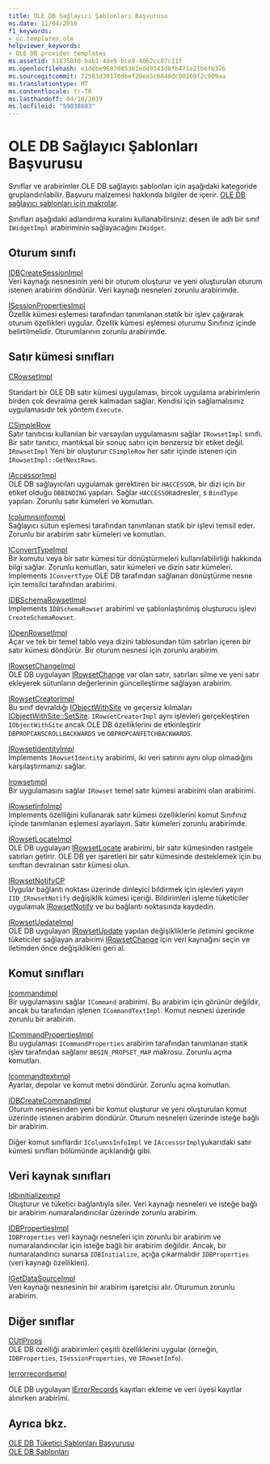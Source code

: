 ```yaml
---
title: OLE DB Sağlayıcı Şablonları Başvurusu
ms.date: 11/04/2016
f1_keywords:
- vc.templates.ole
helpviewer_keywords:
- OLE DB provider templates
ms.assetid: 518358f0-bab1-4de9-bce9-4062cc87c11f
ms.openlocfilehash: e1d6be9687085361edd9141d8fb471e21b6f6376
ms.sourcegitcommit: 72583d30170d6ef29ea5c6848dc00169f2c909aa
ms.translationtype: MT
ms.contentlocale: tr-TR
ms.lasthandoff: 04/18/2019
ms.locfileid: "59038683"
---
```

# <a name="ole-db-provider-templates-reference"></a>OLE DB Sağlayıcı Şablonları Başvurusu

Sınıflar ve arabirimler OLE DB sağlayıcı şablonları için aşağıdaki kategoride gruplandırılabilir. Başvuru malzemesi hakkında bilgiler de içerir. [OLE DB sağlayıcı şablonları için makrolar](../../data/oledb/macros-for-ole-db-provider-templates.md).

Sınıfları aşağıdaki adlandırma kuralını kullanabilirsiniz: desen ile adlı bir sınıf `IWidgetImpl` arabiriminin sağlayacağını `IWidget`.

## <a name="session-classes"></a>Oturum sınıfı

[IDBCreateSessionImpl](../../data/oledb/idbcreatesessionimpl-class.md)<br/>
Veri kaynağı nesnesinin yeni bir oturum oluşturur ve yeni oluşturulan oturum istenen arabirim döndürür. Veri kaynağı nesneleri zorunlu arabirimde.

[ISessionPropertiesImpl](../../data/oledb/isessionpropertiesimpl-class.md)<br/>
Özellik kümesi eşlemesi tarafından tanımlanan statik bir işlev çağırarak oturum özellikleri uygular. Özellik kümesi eşlemesi oturumu Sınıfınız içinde belirtilmelidir. Oturumlarının zorunlu arabirimde.

## <a name="rowset-classes"></a>Satır kümesi sınıfları

[CRowsetImpl](../../data/oledb/crowsetimpl-class.md)

Standart bir OLE DB satır kümesi uygulaması, birçok uygulama arabirimlerin birden çok devralma gerek kalmadan sağlar. Kendisi için sağlamalısınız uygulamasıdır tek yöntem `Execute`.

[CSimpleRow](../../data/oledb/csimplerow-class.md)<br/>
Satır tanıtıcısı kullanılan bir varsayılan uygulamasını sağlar `IRowsetImpl` sınıfı. Bir satır tanıtıcı, mantıksal bir sonuç satırı için benzersiz bir etiket değil. `IRowsetImpl` Yeni bir oluşturur `CSimpleRow` her satır içinde istenen için `IRowsetImpl::GetNextRows`.

[IAccessorImpl](../../data/oledb/iaccessorimpl-class.md)<br/>
OLE DB sağlayıcıları uygulamak gerektiren bir `HACCESSOR`, bir dizi için bir etiket olduğu `DBBINDING` yapıları. Sağlar `HACCESSOR`adresler, s `BindType` yapıları. Zorunlu satır kümeleri ve komutları.

[Icolumnsınfoımpl](../../data/oledb/icolumnsinfoimpl-class.md)<br/>
Sağlayıcı sütun eşlemesi tarafından tanımlanan statik bir işlevi temsil eder. Zorunlu bir arabirim satır kümeleri ve komutları.

[IConvertTypeImpl](../../data/oledb/iconverttypeimpl-class.md)<br/>
Bir komutu veya bir satır kümesi tür dönüştürmeleri kullanılabilirliği hakkında bilgi sağlar. Zorunlu komutları, satır kümeleri ve dizin satır kümeleri. Implements `IConvertType` OLE DB tarafından sağlanan dönüştürme nesne için temsilci tarafından arabirimi.

[IDBSchemaRowsetImpl](../../data/oledb/idbschemarowsetimpl-class.md)<br/>
Implements `IDBSchemaRowset` arabirimi ve şablonlaştırılmış oluşturucu işlevi `CreateSchemaRowset`.

[IOpenRowsetImpl](../../data/oledb/iopenrowsetimpl-class.md)<br/>
Açar ve tek bir temel tablo veya dizini tablosundan tüm satırları içeren bir satır kümesi döndürür. Bir oturum nesnesi için zorunlu arabirim.

[IRowsetChangeImpl](../../data/oledb/irowsetchangeimpl-class.md)<br/>
OLE DB uygulayan [IRowsetChange](/previous-versions/windows/desktop/ms715790(v=vs.85)) var olan satır, satırları silme ve yeni satır ekleyerek sütunların değerlerinin güncelleştirme sağlayan arabirim.

[IRowsetCreatorImpl](../../data/oledb/irowsetcreatorimpl-class.md)<br/>
Bu sınıf devraldığı [IObjectWithSite](/windows/desktop/api/ocidl/nn-ocidl-iobjectwithsite) ve geçersiz kılmaları [IObjectWithSite::SetSite](/windows/desktop/api/ocidl/nf-ocidl-iobjectwithsite-setsite). `IRowsetCreatorImpl` aynı işlevleri gerçekleştiren `IObjectWithSite` ancak OLE DB özelliklerini de etkinleştirir `DBPROPCANSCROLLBACKWARDS` ve `DBPROPCANFETCHBACKWARDS`.

[IRowsetIdentityImpl](../../data/oledb/irowsetidentityimpl-class.md)<br/>
Implements `IRowsetIdentity` arabirimi, iki veri satırını aynı olup olmadığını karşılaştırmanızı sağlar.

[Irowsetımpl](../../data/oledb/irowsetimpl-class.md)<br/>
Bir uygulamasını sağlar `IRowset` temel satır kümesi arabirimi olan arabirimi.

[IRowsetInfoImpl](../../data/oledb/irowsetinfoimpl-class.md)<br/>
Implements özelliğini kullanarak satır kümesi özelliklerini komut Sınıfınız içinde tanımlanan eşlemesi ayarlayın. Satır kümeleri zorunlu arabirimde.

[IRowsetLocateImpl](../../data/oledb/irowsetlocateimpl-class.md)<br/>
OLE DB uygulayan [IRowsetLocate](/previous-versions/windows/desktop/ms721190(v=vs.85)) arabirimi, bir satır kümesinden rastgele satırları getirir. OLE DB yer işaretleri bir satır kümesinde desteklemek için bu sınıftan devralınan satır kümesi olun.

[IRowsetNotifyCP](../../data/oledb/irowsetnotifycp-class.md)<br/>
Uygular bağlantı noktası üzerinde dinleyici bildirmek için işlevleri yayın `IID_IRowsetNotify` değişiklik kümesi içeriği. Bildirimleri işleme tüketiciler uygulamak [IRowsetNotify](/previous-versions/windows/desktop/ms712959(v=vs.85)) ve bu bağlantı noktasında kaydedin.

[IRowsetUpdateImpl](../../data/oledb/irowsetupdateimpl-class.md)<br/>
OLE DB uygulayan [IRowsetUpdate](/previous-versions/windows/desktop/ms714401(v=vs.85)) yapılan değişikliklerle iletimini gecikme tüketiciler sağlayan arabirimi [IRowsetChange](/previous-versions/windows/desktop/ms715790(v=vs.85)) için veri kaynağını seçin ve iletimden önce değişiklikleri geri al.

## <a name="command-classes"></a>Komut sınıfları

[Icommandımpl](../../data/oledb/icommandimpl-class.md)<br/>
Bir uygulamasını sağlar `ICommand` arabirimi. Bu arabirim için görünür değildir, ancak bu tarafından işlenen `ICommandTextImpl`. Komut nesnesi üzerinde zorunlu bir arabirim.

[ICommandPropertiesImpl](../../data/oledb/icommandpropertiesimpl-class.md)<br/>
Bu uygulaması `ICommandProperties` arabirim tarafından tanımlanan statik işlev tarafından sağlanır `BEGIN_PROPSET_MAP` makrosu. Zorunlu açma komutları.

[Icommandtextımpl](../../data/oledb/icommandtextimpl-class.md)<br/>
Ayarlar, depolar ve komut metni döndürür. Zorunlu açma komutları.

[IDBCreateCommandImpl](../../data/oledb/idbcreatecommandimpl-class.md)<br/>
Oturum nesnesinden yeni bir komut oluşturur ve yeni oluşturulan komut üzerinde istenen arabirim döndürür. Oturum nesneleri üzerinde isteğe bağlı bir arabirim.

Diğer komut sınıflardır `IColumnsInfoImpl` ve `IAccessorImpl`yukarıdaki satır kümesi sınıfları bölümünde açıklandığı gibi.

## <a name="data-source-classes"></a>Veri kaynak sınıfları

[Idbınitializeımpl](../../data/oledb/idbinitializeimpl-class.md)<br/>
Oluşturur ve tüketici bağlantıyla siler. Veri kaynağı nesneleri ve isteğe bağlı bir arabirim numaralandırıcılar üzerinde zorunlu arabirim.

[IDBPropertiesImpl](../../data/oledb/idbpropertiesimpl-class.md)<br/>
`IDBProperties` veri kaynağı nesneleri için zorunlu bir arabirim ve numaralandırıcılar için isteğe bağlı bir arabirim değildir. Ancak, bir numaralandırıcı sunarsa `IDBInitialize`, açığa çıkarmalıdır `IDBProperties` (veri kaynağı özellikleri).

[IGetDataSourceImpl](../../data/oledb/igetdatasourceimpl-class.md)<br/>
Veri kaynağı nesnesinin bir arabirim işaretçisi alır. Oturumun zorunlu arabirim.

## <a name="other-classes"></a>Diğer sınıflar

[CUtlProps](../../data/oledb/cutlprops-class.md)<br/>
OLE DB özelliği arabirimleri çeşitli özelliklerini uygular (örneğin, `IDBProperties`, `ISessionProperties`, ve `IRowsetInfo`).

[Ierrorrecordsımpl](../../data/oledb/ierrorrecordsimpl-class.md)

OLE DB uygulayan [IErrorRecords](/previous-versions/windows/desktop/ms718112(v=vs.85)) kayıtları ekleme ve veri üyesi kayıtlar alınırken arabirimi.

## <a name="see-also"></a>Ayrıca bkz.

[OLE DB Tüketici Şablonları Başvurusu](../../data/oledb/ole-db-consumer-templates-reference.md)<br/>
[OLE DB Şablonları](../../data/oledb/ole-db-templates.md)
